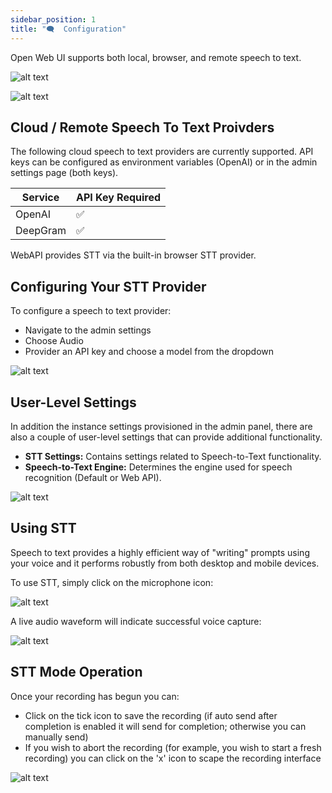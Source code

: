 ```yaml
---
sidebar_position: 1
title: "🗨️  Configuration"
---
```


Open Web UI supports both local, browser, and remote speech to text.

![alt text](/images/tutorials/stt/image.png)

![alt text](/images/tutorials/stt/stt-providers.png)

## Cloud / Remote Speech To Text Proivders

The following cloud speech to text providers are currently supported. API keys can be configured as environment variables (OpenAI) or in the admin settings page (both keys).

 | Service  | API Key Required |
 | ------------- | ------------- |
 | OpenAI  | ✅ |
 | DeepGram  | ✅ |

 WebAPI provides STT via the built-in browser STT provider.

## Configuring Your STT Provider

To configure a speech to text provider:

- Navigate to the admin settings
- Choose Audio
- Provider an API key and choose a model from the dropdown

![alt text](/images/tutorials/stt/stt-config.png)

## User-Level Settings

In addition the instance settings provisioned in the admin panel, there are also a couple of user-level settings that can provide additional functionality.

- **STT Settings:** Contains settings related to Speech-to-Text functionality.
- **Speech-to-Text Engine:** Determines the engine used for speech recognition (Default or Web API).

![alt text](/images/tutorials/stt/user-settings.png)

## Using STT

Speech to text provides a highly efficient way of "writing" prompts using your voice and it performs robustly from both desktop and mobile devices.

To use STT, simply click on the microphone icon:

![alt text](/images/tutorials/stt/stt-operation.png)

A live audio waveform will indicate successful voice capture:

![alt text](/images/tutorials/stt/stt-in-progress.png)

## STT Mode Operation

Once your recording has begun you can:

- Click on the tick icon to save the recording (if auto send after completion is enabled it will send for completion; otherwise you can manually send)
- If you wish to abort the recording (for example, you wish to start a fresh recording) you can click on the 'x' icon to scape the recording interface

![alt text](/images/tutorials/stt/endstt.png)
